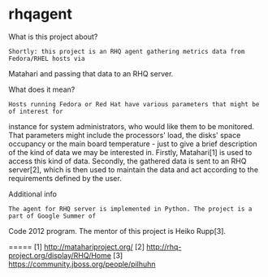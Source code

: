 rhqagent
========

What is this project about?

	Shortly: this project is an RHQ agent gathering metrics data from Fedora/RHEL hosts via 
Matahari and passing that data to an RHQ server.

What does it mean?

	Hosts running Fedora or Red Hat have various parameters that might be of interest for 
instance for system administrators, who would like them to be monitored. That parameters might 
include the processors' load, the disks' space occupancy or the main board temperature - just to 
give a brief description of the kind of data we may be interested in.
	Firstly, Matahari[1] is used to access this kind of data. Secondly, the gathered data is 
sent to an RHQ server[2], which is then used to maintain the data and act according to the 
requirements defined by the user.

Additional info

	The agent for RHQ server is implemented in Python. The project is a part of Google Summer of 
Code 2012 program. The mentor of this project is Heiko Rupp[3].

=====
[1] http://matahariproject.org/
[2] http://rhq-project.org/display/RHQ/Home
[3] https://community.jboss.org/people/pilhuhn
